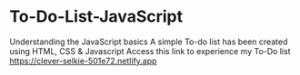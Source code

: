 # To-Do-List-JavaScript
Understanding the JavaScript basics
A simple To-do list has been created using HTML, CSS & Javascript
Access this link to experience my To-Do list 
https://clever-selkie-501e72.netlify.app

